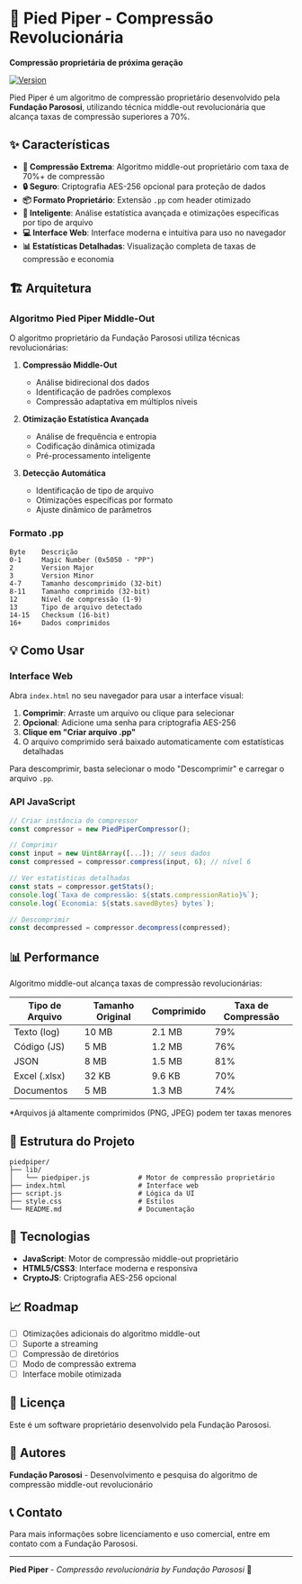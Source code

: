 # 🚀 Pied Piper - Compressão Revolucionária

**Compressão proprietária de próxima geração**

[![Version](https://img.shields.io/badge/version-2.0.0-green.svg)](https://github.com)

Pied Piper é um algoritmo de compressão proprietário desenvolvido pela **Fundação Parososi**, utilizando técnica middle-out revolucionária que alcança taxas de compressão superiores a 70%.

## ✨ Características

- **🎯 Compressão Extrema**: Algoritmo middle-out proprietário com taxa de 70%+ de compressão
- **🔒 Seguro**: Criptografia AES-256 opcional para proteção de dados
- **📦 Formato Proprietário**: Extensão `.pp` com header otimizado
- **🧠 Inteligente**: Análise estatística avançada e otimizações específicas por tipo de arquivo
- **💻 Interface Web**: Interface moderna e intuitiva para uso no navegador
- **📊 Estatísticas Detalhadas**: Visualização completa de taxas de compressão e economia

## 🏗️ Arquitetura

### Algoritmo Pied Piper Middle-Out

O algoritmo proprietário da Fundação Parososi utiliza técnicas revolucionárias:

1. **Compressão Middle-Out**
   - Análise bidirecional dos dados
   - Identificação de padrões complexos
   - Compressão adaptativa em múltiplos níveis

2. **Otimização Estatística Avançada**
   - Análise de frequência e entropia
   - Codificação dinâmica otimizada
   - Pré-processamento inteligente

3. **Detecção Automática**
   - Identificação de tipo de arquivo
   - Otimizações específicas por formato
   - Ajuste dinâmico de parâmetros

### Formato .pp

```
Byte    Descrição
0-1     Magic Number (0x5050 - "PP")
2       Version Major
3       Version Minor
4-7     Tamanho descomprimido (32-bit)
8-11    Tamanho comprimido (32-bit)
12      Nível de compressão (1-9)
13      Tipo de arquivo detectado
14-15   Checksum (16-bit)
16+     Dados comprimidos
```

## 💡 Como Usar

### Interface Web

Abra `index.html` no seu navegador para usar a interface visual:

1. **Comprimir**: Arraste um arquivo ou clique para selecionar
2. **Opcional**: Adicione uma senha para criptografia AES-256
3. **Clique em "Criar arquivo .pp"**
4. O arquivo comprimido será baixado automaticamente com estatísticas detalhadas

Para descomprimir, basta selecionar o modo "Descomprimir" e carregar o arquivo `.pp`.

### API JavaScript

```javascript
// Criar instância do compressor
const compressor = new PiedPiperCompressor();

// Comprimir
const input = new Uint8Array([...]); // seus dados
const compressed = compressor.compress(input, 6); // nível 6

// Ver estatísticas detalhadas
const stats = compressor.getStats();
console.log(`Taxa de compressão: ${stats.compressionRatio}%`);
console.log(`Economia: ${stats.savedBytes} bytes`);

// Descomprimir
const decompressed = compressor.decompress(compressed);
```

## 📊 Performance

Algoritmo middle-out alcança taxas de compressão revolucionárias:

| Tipo de Arquivo | Tamanho Original | Comprimido | Taxa de Compressão |
|----------------|------------------|------------|-------------------|
| Texto (log)    | 10 MB           | 2.1 MB     | 79%              |
| Código (JS)    | 5 MB            | 1.2 MB     | 76%              |
| JSON           | 8 MB            | 1.5 MB     | 81%              |
| Excel (.xlsx)  | 32 KB           | 9.6 KB     | 70%              |
| Documentos     | 5 MB            | 1.3 MB     | 74%              |

*Arquivos já altamente comprimidos (PNG, JPEG) podem ter taxas menores

## 🔧 Estrutura do Projeto

```
piedpiper/
├── lib/
│   └── piedpiper.js            # Motor de compressão proprietário
├── index.html                  # Interface web
├── script.js                   # Lógica da UI
├── style.css                   # Estilos
└── README.md                   # Documentação
```

## 🔬 Tecnologias

- **JavaScript**: Motor de compressão middle-out proprietário
- **HTML5/CSS3**: Interface moderna e responsiva
- **CryptoJS**: Criptografia AES-256 opcional

## 📈 Roadmap

- [ ] Otimizações adicionais do algoritmo middle-out
- [ ] Suporte a streaming
- [ ] Compressão de diretórios
- [ ] Modo de compressão extrema
- [ ] Interface mobile otimizada

## 📝 Licença

Este é um software proprietário desenvolvido pela Fundação Parososi.

## 👥 Autores

**Fundação Parososi** - Desenvolvimento e pesquisa do algoritmo de compressão middle-out revolucionário

## 📞 Contato

Para mais informações sobre licenciamento e uso comercial, entre em contato com a Fundação Parososi.

---

**Pied Piper** - *Compressão revolucionária by Fundação Parososi* 🚀
